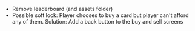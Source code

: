 - Remove leaderboard (and assets folder)
- Possible soft lock: Player chooses to buy a card but player can't afford any of them. Solution: Add a back button to the buy and sell screens
